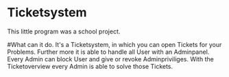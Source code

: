 # Ticketsystem
This little program was a school project.

#What can it do.
It's a Ticketsystem, in which you can open Tickets for your Problems.
Further more it is able to handle all User with an Adminpanel.
Every Admin can block User and give or revoke Adminpriviliges.
With the Ticketoverview every Admin is able to solve those Tickets.

